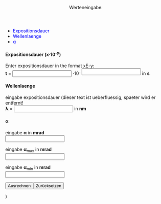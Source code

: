 <html lang="en">
<head>
<meta charset="UTF-8">
<meta name="viewport" content="width=device-width, initial-scale=1.0">
<title>Laser Safety</title>
<style>
a:link {
  color: blue;
  background-color: transparent;
  text-decoration: none;
}

a:visited {
  color: blue;
  background-color: transparent;
  text-decoration: none;
}

a:hover {
  color: black;
  background-color: transparent;
  text-decoration: underline;
}

a:active {
  color: blue;
  background-color: transparent;
  text-decoration: underline;
}

* {
  box-sizing: border-box;
}

body {
  font-family: Arial, Helvetica, sans-serif;
}

/* Style the navigation menu */
nav {
  max-width: 300px;
  background: #ccc;
  padding: 20px;
}
article {
  flex-basis: 100%; /* Two articles per row with a gap of 20px */
  background-color: #f1f1f1;
  padding: 20px;
}
/* Style the articles */
form {
  flex: 100%;
  display: flex;
  flex-wrap: wrap;
  gap: 20px;
}
/* Style the header */
header {
  background-color: #666;
  padding: 30px;
  text-align: center;
  font-size: 35px;
  color: white;
}

/* Style the list inside the menu */
nav ul {
  list-style-type: none;
  padding: 0;
}

/* Responsive layout - makes the menu and the content (inside the section) sit on top of each other instead of next to each other */
@media (max-width: 600px) {
  section {
    display: flex;
    flex-direction: column;
  }

  nav {
    width: 100%; /* Cover the whole screen on small screens */
  }
  }
  @media (min-width: 601px) {
  section {
    display: flex;
    flex-direction: inherit;
  }
  }
  /* Your existing styles here */

/* Sticky footer */
html, body {
  height: 100%;
  margin: 0;
  padding: 0;
}

footer {
  background-color: #777;
  padding: 10px;
  text-align: center;
  color: white;
}
</style>
</head>
<body>

<header>
  Werteneingabe:
</header>
<section>
  <nav>
    <ul>
      <li><a href="#">Expositionsdauer</a></li>
      <li><a href="#">Wellenlaenge</a></li>
      <li><a href="#">&#945;</a></li>
    </ul>
  </nav>
  <form id="myForm">
    <section id="expositionsdauer">
      <article>
      <h1>Expositionsdauer (x&sdot;10<sup>-y</sup>)</h1>
  <p>Enter expositionsdauer in the format xE-y:
  <br><b>t</b> = <input type="text" id="expositionsdauer_x"> &sdot;10<sup>- <input type="number" id="expositionsdauer_y"></sup> in <b>s</b></p>
    </article>
    <article id="wellenlaenge">
      <h1>Wellenlaenge</h1>
      <p>eingabe expositionsdauer (dieser text ist ueberfluessig, spaeter wird er entfernt!
      <br><b>&lambda;</b> = <input type="text" id="wellenlaenge"> in <b>nm</b></p>
      </article>
    <article id="alpha">
      <h1>&#945;</h1>
      <p>eingabe <b>&#945;</b> in <b>mrad</b>    
        <br><input type="text" id="alpha"></p>
      <p>eingabe <b>&#945;</b><sub>max</sub> in <b>mrad</b>
        <br><input type="text" id="alphamax"></p>
      <p>eingabe <b>&#945;</b><sub>min</sub> in <b>mrad</b>
        <br><input type="text" id="alphamin"></p>
        </article>
      </section>
  </form>
<footer>
  <p><input type="submit" value="Ausrechnen" onclick="calculate()"><input type="reset" value="Zur&uuml;cksetzen"></p>
  <p id="result"></p>
</footer>

<!-- Link to the JavaScript file for calculations -->
<script src="calculator.js"></script>)
